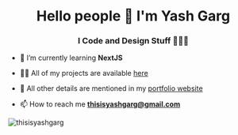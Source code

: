 <h1 align="center">Hello people 👋 I'm Yash Garg</h1>
<h3 align="center">I Code and Design Stuff 👨🏻‍💻</h3>

- 🌱 I’m currently learning **NextJS**

- 👨‍💻 All of my projects are available [here](https://github.com/thisisyashgarg?tab=repositories)

- 📄 All other details are mentioned in my [portfolio website](https://thisisyashgarg.netlify.app/)

- 📫 How to reach me **thisisyashgarg@gmail.com**

<p><img align="center" src="https://github-readme-streak-stats.herokuapp.com/?user=thisisyashgarg&" alt="thisisyashgarg" /></p>
